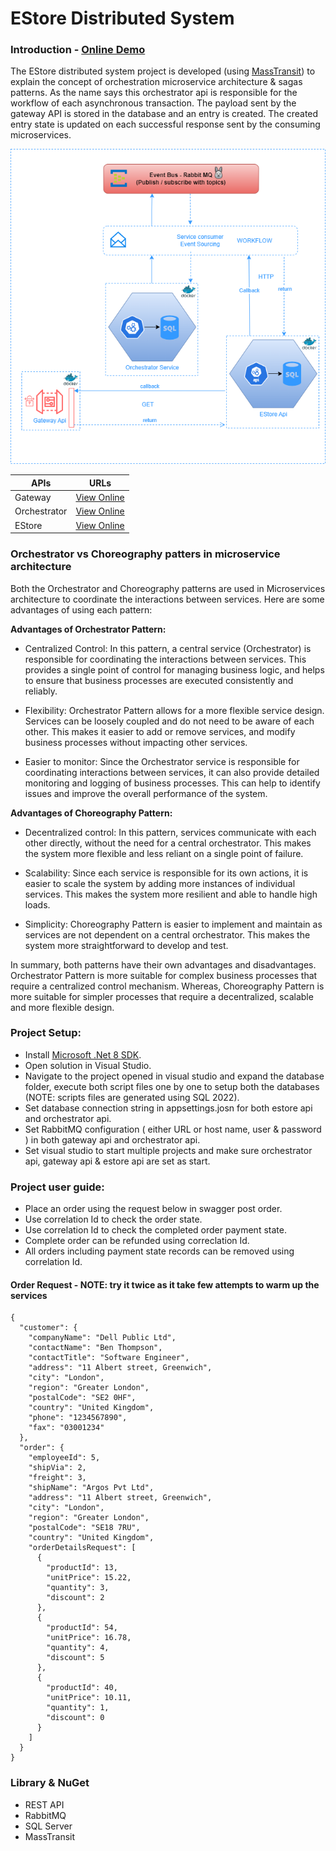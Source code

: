 # EStore Distributed System

### Introduction - [Online Demo](http://gateway.runasp.net/swagger/index.html)

The EStore distributed system project is developed (using [MassTransit](https://masstransit.io/)) to explain the concept of orchestration microservice architecture & sagas patterns. As the name says this orchestrator api is responsible for the workflow of each asynchronous transaction. The payload sent by the gateway API is stored in the database and an entry is created. The created entry state is updated on each successful response sent by the consuming microservices.

![](https://github.com/qasimshk/EStore/blob/main/Database/EStore%20Design.drawio.png)

| APIs  | URLs |
| ------------- | ------------- |
| Gateway | [View Online](http://gateway.runasp.net/swagger/index.html) |
| Orchestrator | [View Online](http://orchestrator.runasp.net/swagger/index.html) |
| EStore | [View Online](http://estoresrv.runasp.net/swagger/index.html) |

### Orchestrator vs Choreography patters in microservice architecture 
Both the Orchestrator and Choreography patterns are used in Microservices architecture to coordinate the interactions between services. Here are some advantages of using each pattern:

**Advantages of Orchestrator Pattern:**

- Centralized Control: In this pattern, a central service (Orchestrator) is responsible for coordinating the interactions between services. This provides a single point of control for managing business logic, and helps to ensure that business processes are executed consistently and reliably.

- Flexibility: Orchestrator Pattern allows for a more flexible service design. Services can be loosely coupled and do not need to be aware of each other. This makes it easier to add or remove services, and modify business processes without impacting other services.

- Easier to monitor: Since the Orchestrator service is responsible for coordinating interactions between services, it can also provide detailed monitoring and logging of business processes. This can help to identify issues and improve the overall performance of the system.

**Advantages of Choreography Pattern:**

- Decentralized control: In this pattern, services communicate with each other directly, without the need for a central orchestrator. This makes the system more flexible and less reliant on a single point of failure.

- Scalability: Since each service is responsible for its own actions, it is easier to scale the system by adding more instances of individual services. This makes the system more resilient and able to handle high loads.

- Simplicity: Choreography Pattern is easier to implement and maintain as services are not dependent on a central orchestrator. This makes the system more straightforward to develop and test.

In summary, both patterns have their own advantages and disadvantages. Orchestrator Pattern is more suitable for complex business processes that require a centralized control mechanism. Whereas, Choreography Pattern is more suitable for simpler processes that require a decentralized, scalable and more flexible design.

### Project Setup:
- Install [Microsoft .Net 8 SDK](https://dotnet.microsoft.com/en-us/download/dotnet/8.0).
- Open solution in Visual Studio.
- Navigate to the project opened in visual studio and expand the database folder, execute both script files one by one to setup both the databases (NOTE: scripts files are generated using SQL 2022).
- Set database connection string in appsettings.josn for both estore api and orchestrator api.
- Set RabbitMQ configuration ( either URL or host name, user & password ) in both gateway api and orchestrator api.
- Set visual studio to start multiple projects and make sure orchestrator api, gateway api & estore api are set as start.

### Project user guide:
- Place an order using the request below in swagger post order.
- Use correlation Id to check the order state.
- Use correlation Id to check the completed order payment state.
- Complete order can be refunded using correclation Id.
- All orders including payment state records can be removed using correlation Id. 

#### Order Request - NOTE: try it twice as it take few attempts to warm up the services
```http
{
  "customer": {
    "companyName": "Dell Public Ltd",
    "contactName": "Ben Thompson",
    "contactTitle": "Software Engineer",
    "address": "11 Albert street, Greenwich",
    "city": "London",
    "region": "Greater London",
    "postalCode": "SE2 0HF",
    "country": "United Kingdom",
    "phone": "1234567890",
    "fax": "03001234"
  },
  "order": {
    "employeeId": 5,
    "shipVia": 2,
    "freight": 3,
    "shipName": "Argos Pvt Ltd",
    "address": "11 Albert street, Greenwich",
    "city": "London",
    "region": "Greater London",
    "postalCode": "SE18 7RU",
    "country": "United Kingdom",
    "orderDetailsRequest": [
      {
        "productId": 13,
        "unitPrice": 15.22,
        "quantity": 3,
        "discount": 2
      },
      {
        "productId": 54,
        "unitPrice": 16.78,
        "quantity": 4,
        "discount": 5
      },
      {
        "productId": 40,
        "unitPrice": 10.11,
        "quantity": 1,
        "discount": 0
      }
    ]
  }
}
```

### Library & NuGet

- REST API
- RabbitMQ
- SQL Server
- MassTransit

<!-- 
qasim.kainos@gmail.com - gateway
vzimsim@gmail.com - orchestrator
savvysavingsapp@gmail.com - api 
https://www.monsterasp.net/
351c71d7-3765-4094-8b61-56155821f5e6
-->
